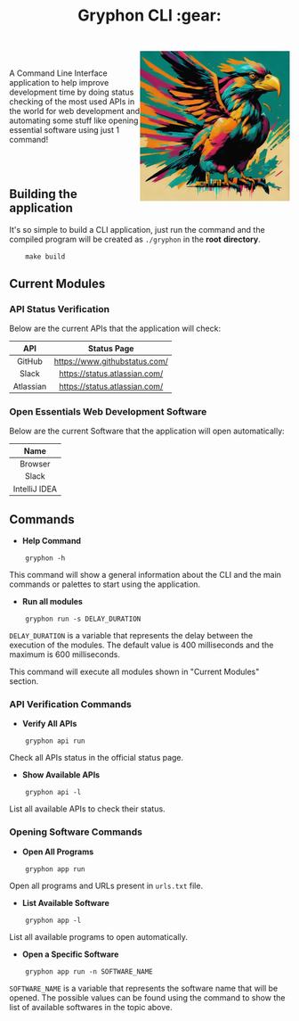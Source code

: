 <h1 align="center">Gryphon CLI :gear: </h1>

<img style="margin-top: 2em" align="right" src="./.docs/gryphon.png" height="269"> 

<br>

<p style="margin-top: 3em">
A Command Line Interface application to help improve development time by doing status
checking of the most used APIs in the world for web development and automating some 
stuff like opening essential software using just 1 command! </p>

<br>
<br>

## Building the application

It's so simple to build a CLI application, just run the command and the compiled
program will be created as `./gryphon` in the **root** **directory**.

```shellscript
    make build
```

## Current Modules

### API Status Verification

Below are the current APIs that the application will check:

<div style="text-align: center;">

| API       	| Status Page                   	|
|-----------	|-------------------------------	|
| GitHub    	| https://www.githubstatus.com/ 	|
| Slack     	| https://status.atlassian.com/ 	|
| Atlassian 	| https://status.atlassian.com/ 	|

</div>

### Open Essentials Web Development Software

Below are the current Software that the application will open automatically:

<div style="text-align: center;">

| Name          	|
|---------------	|
| Browser       	|
| Slack         	|
| IntelliJ IDEA 	|

</div>

## Commands

- **Help Command**
```shellscript
    gryphon -h
```

This command will show a general information about the CLI and the main commands
or palettes to start using the application.

- **Run all modules**

```shellscript
    gryphon run -s DELAY_DURATION
```

`DELAY_DURATION` is a variable that represents the delay between the execution 
of the modules. The default value is 400 milliseconds and the maximum is 
600 milliseconds.

This command will execute all modules shown in "Current Modules" section.

### API Verification Commands

- **Verify All APIs**

```shellscript
    gryphon api run
```

Check all APIs status in the official status page.

- **Show Available APIs**

```shellscript
    gryphon api -l
```

List all available APIs to check their status.

### Opening Software Commands

- **Open All Programs**

```shellscript
    gryphon app run
```

Open all programs and URLs present in `urls.txt` file.

- **List Available Software**

```shellscript
    gryphon app -l
```

List all available programs to open automatically.

- **Open a Specific Software**

```shellscript
    gryphon app run -n SOFTWARE_NAME
```

`SOFTWARE_NAME` is a variable that represents the software name that will be
opened. The possible values can be found using the command to show the list of
available softwares in the topic above.